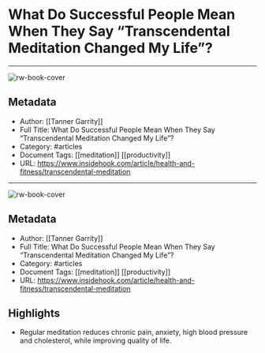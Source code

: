 # What Do Successful People Mean When They Say “Transcendental Meditation Changed My Life”?

---
![rw-book-cover](https://readwise-assets.s3.amazonaws.com/static/images/article2.74d541386bbf.png)

## Metadata
- Author: [[Tanner Garrity]]
- Full Title: What Do Successful People Mean When They Say “Transcendental Meditation Changed My Life”?
- Category: #articles
- Document Tags: [[meditation]] [[productivity]] 
- URL: https://www.insidehook.com/article/health-and-fitness/transcendental-meditation
---
![rw-book-cover](https://readwise-assets.s3.amazonaws.com/static/images/article2.74d541386bbf.png)

## Metadata
- Author: [[Tanner Garrity]]
- Full Title: What Do Successful People Mean When They Say “Transcendental Meditation Changed My Life”?
- Category: #articles
- Document Tags: [[meditation]] [[productivity]] 
- URL: https://www.insidehook.com/article/health-and-fitness/transcendental-meditation

## Highlights
- Regular meditation reduces chronic pain, anxiety, high blood pressure and cholesterol, while improving quality of life.
